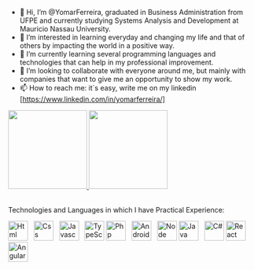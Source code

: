 - 👋 Hi, I’m @YomarFerreira, graduated in Business Administration from UFPE and currently studying Systems Analysis and Development at Mauricio Nassau University.
- 👀 I’m interested in learning everyday and changing my life and that of others by impacting the world in a positive way.
- 🌱 I’m currently learning several programming languages and technologies that can help in my professional improvement.
- 💞️ I’m looking to collaborate with everyone around me, but mainly with companies that want to give me an opportunity to show my work.
- 📫 How to reach me: it`s easy, write me on my linkedin [https://www.linkedin.com/in/yomarferreira/]

<div>
  <a href="https://github.com/YomarFerreira">
  <img height="160em" src="https://github-readme-stats.vercel.app/api?username=YomarFerreira&show_icons=true&theme=dark&include_all_commits=true&count_private=true"/>
  <img height="160em" src="https://github-readme-stats.vercel.app/api/top-langs/?username=YomarFerreira&layout=compact&langs_count=7&theme=dark"/></a>
</div>

<br/>  


Technologies and Languages ​​in which I have Practical Experience:
<div>
  <a href="https://github.com/YomarFerreira?tab=repositories"><img alt="Html" height="40" src="https://user-images.githubusercontent.com/91606858/169172432-0f6bd447-b2d9-4f79-8795-c87132f3ea02.png"></a> &nbsp;
  <a href="https://github.com/YomarFerreira?tab=repositories"><img alt="Css" height="40" src="https://user-images.githubusercontent.com/91606858/169172481-4591165e-e51c-414d-931d-1408bac91dfa.png"></a> &nbsp;
  <a href="https://github.com/YomarFerreira?tab=repositories"><img alt="Javascript" height="40" src="https://user-images.githubusercontent.com/91606858/169171960-a0d93da4-fc65-4a17-95b9-d1672830fb4d.png"></a> &nbsp;
  <a href="https://github.com/YomarFerreira?tab=repositories"><img alt="TypeScript Js" height="40" src="https://github.com/YomarFerreira/YomarFerreira/assets/91606858/aa24b9c3-c213-4adc-938b-ae7822f9853b"></a>
  <a href="https://github.com/YomarFerreira?tab=repositories"><img alt="Php" height="40" src="https://user-images.githubusercontent.com/91606858/169374254-fd3e145d-cca5-4f97-a4f2-4702e432ec2b.png"></a> &nbsp;
  <a href="https://github.com/YomarFerreira?tab=repositories"><img alt="Android" height="40" src="https://user-images.githubusercontent.com/91606858/169172023-a9f88a3c-da46-4379-9edc-9f289ab9168a.png"></a> &nbsp;
  <a href="https://github.com/YomarFerreira?tab=repositories"><img alt="Node Js" height="40" src="https://github.com/YomarFerreira/YomarFerreira/assets/91606858/f7bf7240-608a-4af4-ac8d-c5c11420b9dd"></a>
  <a href="https://github.com/YomarFerreira?tab=repositories"><img alt="Java" height="40" src="https://user-images.githubusercontent.com/91606858/169171993-3f3421d3-4cd5-48e5-b551-f0278585d9ed.png"></a> &nbsp;
  <a href="https://github.com/YomarFerreira?tab=repositories"><img alt="C#" height="40" src="https://github.com/YomarFerreira/YomarFerreira/assets/91606858/d7cc08d6-eff5-431f-b86f-39a3d4c94bd6"></a>
  <a href="https://github.com/YomarFerreira?tab=repositories"><img alt="React" height="40" src="https://user-images.githubusercontent.com/91606858/169172054-fb31adea-9ff7-484f-8861-a02568ce16b4.png"></a> &nbsp;
  <a href="https://github.com/YomarFerreira?tab=repositories"><img alt="Angular" height="40" src="https://user-images.githubusercontent.com/91606858/169172074-d0c01888-4cfc-4b43-ba71-1374fc354ef1.png"></a>



<!---
YomarFerreira/YomarFerreira is a ✨ special ✨ repository because its `README.md` (this file) appears on your GitHub profile.
You can click the Preview link to take a look at your changes.
--->
